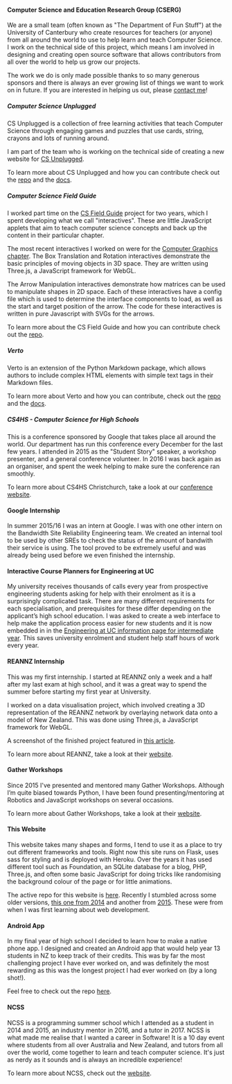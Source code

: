 #### Computer Science and Education Research Group (CSERG)

We are a small team (often known as "The Department of Fun Stuff") at the University of Canterbury who create resources for teachers (or anyone) from all around the world to use to help learn and teach Computer Science. I work on the technical side of this project, which means I am involved in designing and creating open source software that allows contributors from all over the world to help us grow our projects.

The work we do is only made possible thanks to so many generous sponsors and there is always an ever growing list of things we want to work on in future. If you are interested in helping us out, please [contact me](https://docs.google.com/forms/d/e/1FAIpQLSdqyT5Rppz3E7ZLvRfS6sQlborxzm9b7UsZ7Vt_GYroDX0ebw/viewform?usp=sf_link)!

##### Computer Science Unplugged

CS Unplugged is a collection of free learning activities that teach Computer Science through engaging games and puzzles that use cards, string, crayons and lots of running around.

I am part of the team who is working on the technical side of creating a new website for [CS Unplugged](http://csunplugged.org/).

To learn more about CS Unplugged and how you can contribute check out the [repo](https://github.com/uccser/cs-unplugged) and the [docs](http://cs-unplugged.readthedocs.io/en/develop/).

##### Computer Science Field Guide

I worked part time on the [CS Field Guide](http://www.csfieldguide.org.nz/) project for two years, which I spent developing what we call "interactives". These are little JavaScript applets that aim to teach computer science concepts and back up the content in their particular chapter.

The most recent interactives I worked on were for the [Computer Graphics chapter](http://www.csfieldguide.org.nz/en/chapters/computer-graphics.html). The Box Translation and Rotation interactives demonstrate the basic principles of moving objects in 3D space. They are written using Three.js, a JavaScript framework for WebGL.

The Arrow Manipulation interactives demonstrate how matrices can be used to manipulate shapes in 2D space. Each of these interactives have a config file which is used to determine the interface components to load, as well as the start and target position of the arrow. The code for these interactives is written in pure Javascript with SVGs for the arrows.

To learn more about the CS Field Guide and how you can contribute check out the [repo](https://github.com/uccser/cs-field-guide).

##### Verto

Verto is an extension of the Python Markdown package, which allows authors to include complex HTML elements with simple text tags in their Markdown files.

To learn more about Verto and how you can contribute, check out the [repo](https://github.com/uccser/verto) and the [docs](http://verto.readthedocs.io/en/latest/).

##### CS4HS - Computer Science for High Schools

This is a conference sponsored by Google that takes place all around the world. Our department has run this conference every December for the last few years. I attended in 2015 as the "Student Story" speaker, a workshop presenter, and a general conference volunteer. In 2016 I was back again as an organiser, and spent the week helping to make sure the conference ran smoothly.

To learn more about CS4HS Christchurch, take a look at our [conference website](http://cosc.canterbury.ac.nz/cs4hs/).

#### Google Internship

In summer 2015/16 I was an intern at Google. I was with one other intern on the Bandwidth Site Reliability Engineering team. We created an internal tool to be used by other SREs to check the status of the amount of bandwith their service is using. The tool proved to be extremely useful and was already being used before we even finished the internship.

#### Interactive Course Planners for Engineering at UC

My university receives thousands of calls every year from prospective engineering students asking for help with their enrolment as it is a surprisingly complicated task. There are many different requirements for each specialisation, and prerequisites for these differ depending on the applicant’s high school education. I was asked to create a web interface to help make the application process easier for new students and it is now embedded in in the [Engineering at UC information page for intermediate year](http://www.canterbury.ac.nz/engineering/qualifications-and-courses/engineering-intermediate-year/). This saves university enrolment and student help staff hours of work every year.

#### REANNZ Internship

This was my first internship. I started at REANNZ only a week and a half after my last exam at high school, and it was a great way to spend the summer before starting my first year at University.

I worked on a data visualisation project, which involved creating a 3D representation of the REANNZ network by overlaying network data onto a model of New Zealand. This was done using Three.js, a JavaScript framework for WebGL.

A screenshot of the finished project featured in [this article](https://www.computerworld.co.nz/article/568840/insight-enabling-nz-research-innovation-flourish/).

To learn more about REANNZ, take a look at their [website](https://reannz.co.nz/about/).

#### Gather Workshops

Since 2015 I've presented and mentored many Gather Workshops. Although I’m quite biased towards Python, I have been found presenting/mentoring at Robotics and JavaScript workshops on several occasions.

To learn more about Gather Workshops, take a look at their [website](http://gathergather.co.nz/workshops/).

#### This Website

This website takes many shapes and forms, I tend to use it as a place to try out different frameworks and tools. Right now this site runs on Flask, uses sass for styling and is deployed with Heroku. Over the years it has used different tool such as Foundation, an SQLite database for a blog, PHP, Three.js, and often some basic JavaScript for doing tricks like randomising the background colour of the page or for little animations.

The active repo for this website is [here](https://github.com/hayleyavw/personal-website). Recently I stumbled across some older versions, [this one from 2014](https://bitbucket.org/hayleyavw/hayleyavw.com-website) and another from [2015](https://bitbucket.org/hayleyavw/hayleyavw-website-v3). These were from when I was first learning about web development.

#### Android App

In my final year of high school I decided to learn how to make a native phone app. I designed and created an Android app that would help year 13 students in NZ to keep track of their credits. This was by far the most challenging project I have ever worked on, and was definitely the most rewarding as this was the longest project I had ever worked on (by a long shot!).

Feel free to check out the repo [here](https://bitbucket.org/hayleyavw/nceastats).

#### NCSS

NCSS is a programming summer school which I attended as a student in 2014 and 2015, an industry mentor in 2016, and a tutor in 2017. NCSS is what made me realise that I wanted a career in Software! It is a 10 day event where students from all over Australia and New Zealand, and tutors from all over the world, come together to learn and teach computer science. It's just as nerdy as it sounds and is always an incredible experience!

To learn more about NCSS, check out the [website](http://www.ncss.edu.au/summer-school).
